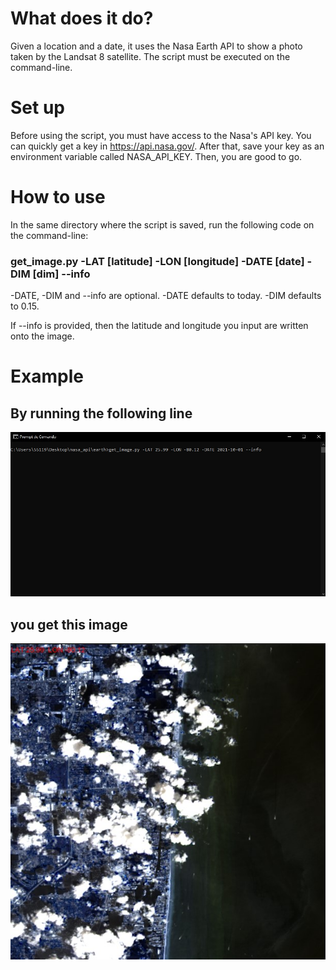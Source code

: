 # What does it do?
Given a location and a date, it uses the Nasa Earth API to show a photo taken by the Landsat 8 satellite. The script must be executed on the command-line.

# Set up
Before using the script, you must have access to the Nasa's API key. You can quickly get a key in https://api.nasa.gov/.
After that, save your key as an environment variable called NASA_API_KEY. Then, you are good to go.

# How to use
<p>In the same directory where the script is saved, run the following code on the command-line:</p> 
<h3>get_image.py -LAT [latitude] -LON [longitude] -DATE [date] -DIM [dim] --info</h3>
<p>-DATE, -DIM and --info are optional. -DATE defaults to today. -DIM defaults to 0.15.</p>
<p>If --info is provided, then the latitude and longitude you input are written onto the image.</p>

# Example
<h2>By running the following line</h2>
<img src="examples/example1.jpg">
<div></div>
<h2>you get this image</h2>
<img src="examples/img1.jpg">
